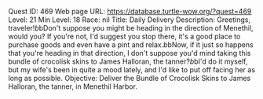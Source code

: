 Quest ID: 469
Web page URL: https://database.turtle-wow.org/?quest=469
Level: 21
Min Level: 18
Race: nil
Title: Daily Delivery
Description: Greetings, traveler!$b$bDon't suppose you might be heading in the direction of Menethil, would you? If you're not, I'd suggest you stop there, it's a good place to purchase goods and even have a pint and relax.$b$bNow, if it just so happens that you're heading in that direction, I don't suppose you'd mind taking this bundle of crocolisk skins to James Halloran, the tanner?$b$bI'd do it myself, but my wife's been in quite a mood lately, and I'd like to put off facing her as long as possible.
Objective: Deliver the Bundle of Crocolisk Skins to James Halloran, the tanner, in Menethil Harbor.
